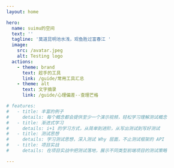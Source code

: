 ```yaml
---
layout: home

hero:
  name: suimu的空间
  text: ''
  tagline: '莫道昆明池水浅，观鱼胜过富春江 '
  image:
    src: /avatar.jpeg
    alt: Testing logo
  actions:
    - theme: brand
      text: 趁手的工具
      link: /guide/常用工具汇总
    - theme: alt
      text: 文字摘录
      link: /guide/心理偏差--查理芒格

# features:
#   - title: 丰富的例子
#     details: 每个概念都会提供至少一个演示视频，轻松学习理解测试概念
#   - title: 渐进式学习
#     details: i+1 的学习方式，从简单到进阶，从写出测试到写好测试
#   - title: 测试思想
#     details: 学习测试思想，深入测试 Why 层面，不止测试框架的 API
#   - title: 项目实战
#     details: 在项目实战中把测试落地，展示不同类型前端项目的测试策略

---
```

